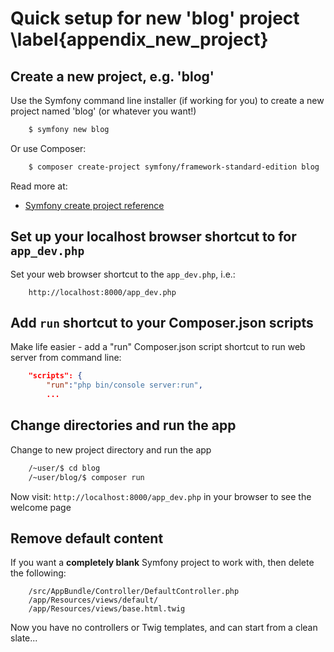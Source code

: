 

# Quick setup for new 'blog' project \label{appendix_new_project}

## Create a new project, e.g. 'blog'

Use the Symfony command line installer (if working for you) to create a new project named 'blog' (or whatever you want!)

```bash
    $ symfony new blog
```

Or use Composer:

```bash
    $ composer create-project symfony/framework-standard-edition blog
```

Read more at:

- [Symfony create project reference](http://symfony.com/doc/current/best_practices/creating-the-project.html)

## Set up your localhost browser shortcut to for `app_dev.php`

Set your web browser shortcut to the `app_dev.php`, i.e.:

```
    http://localhost:8000/app_dev.php
```

## Add `run` shortcut to your Composer.json scripts

Make life easier - add a "run" Composer.json script shortcut to run web server from command line:

```json
    "scripts": {
        "run":"php bin/console server:run",
        ...
```

## Change directories and run the app

Change to new project directory and run the app

```bash
    /~user/$ cd blog
    /~user/blog/$ composer run
```

Now visit: `http://localhost:8000/app_dev.php` in your browser to see the welcome page

## Remove default content

If you want a **completely blank** Symfony project to work with, then delete the following:

```
    /src/AppBundle/Controller/DefaultController.php
    /app/Resources/views/default/
    /app/Resources/views/base.html.twig
```

Now you have no controllers or Twig templates, and can start from a clean slate...
